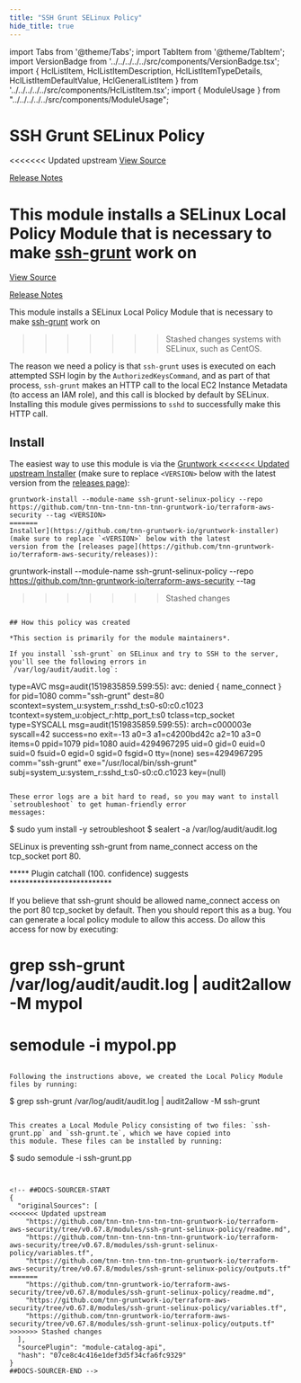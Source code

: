 ```yaml
---
title: "SSH Grunt SELinux Policy"
hide_title: true
---
```


import Tabs from '@theme/Tabs';
import TabItem from '@theme/TabItem';
import VersionBadge from '../../../../../src/components/VersionBadge.tsx';
import { HclListItem, HclListItemDescription, HclListItemTypeDetails, HclListItemDefaultValue, HclGeneralListItem } from '../../../../../src/components/HclListItem.tsx';
import { ModuleUsage } from "../../../../../src/components/ModuleUsage";

<VersionBadge repoTitle="Security Modules" version="0.67.8" lastModifiedVersion="0.44.10"/>

# SSH Grunt SELinux Policy

<<<<<<< Updated upstream
<a href="https://github.com/tnn-tnn-tnn-tnn-tnn-gruntwork-io/terraform-aws-security/tree/v0.67.8/modules/ssh-grunt-selinux-policy" className="link-button" title="View the source code for this module in GitHub.">View Source</a>

<a href="https://github.com/tnn-tnn-tnn-tnn-tnn-gruntwork-io/terraform-aws-security/releases/tag/v0.44.10" className="link-button" title="Release notes for only versions which impacted this module.">Release Notes</a>

This module installs a SELinux Local Policy Module that is necessary to make [ssh-grunt](https://github.com/tnn-tnn-tnn-tnn-tnn-gruntwork-io/terraform-aws-security/tree/v0.67.8/modules/ssh-grunt) work on
=======
<a href="https://github.com/tnn-gruntwork-io/terraform-aws-security/tree/v0.67.8/modules/ssh-grunt-selinux-policy" className="link-button" title="View the source code for this module in GitHub.">View Source</a>

<a href="https://github.com/tnn-gruntwork-io/terraform-aws-security/releases/tag/v0.44.10" className="link-button" title="Release notes for only versions which impacted this module.">Release Notes</a>

This module installs a SELinux Local Policy Module that is necessary to make [ssh-grunt](https://github.com/tnn-gruntwork-io/terraform-aws-security/tree/v0.67.8/modules/ssh-grunt) work on
>>>>>>> Stashed changes
systems with SELinux, such as CentOS.

The reason we need a policy is that `ssh-grunt` uses is executed on each attempted SSH login by the
`AuthorizedKeysCommand`, and as part of that process, `ssh-grunt` makes an HTTP call to the local EC2 Instance Metadata
(to access an IAM role), and this call is blocked by default by SELinux. Installing this module gives permissions to
`sshd` to successfully make this HTTP call.

## Install

The easiest way to use this module is via the [Gruntwork
<<<<<<< Updated upstream
Installer](https://github.com/tnn-tnn-tnn-tnn-tnn-gruntwork-io/gruntwork-installer) (make sure to replace `<VERSION>` below with the latest
version from the [releases page](https://github.com/tnn-tnn-tnn-tnn-tnn-gruntwork-io/terraform-aws-security/releases)):

```
gruntwork-install --module-name ssh-grunt-selinux-policy --repo https://github.com/tnn-tnn-tnn-tnn-tnn-gruntwork-io/terraform-aws-security --tag <VERSION>
=======
Installer](https://github.com/tnn-gruntwork-io/gruntwork-installer) (make sure to replace `<VERSION>` below with the latest
version from the [releases page](https://github.com/tnn-gruntwork-io/terraform-aws-security/releases)):

```
gruntwork-install --module-name ssh-grunt-selinux-policy --repo https://github.com/tnn-gruntwork-io/terraform-aws-security --tag <VERSION>
>>>>>>> Stashed changes
```

## How this policy was created

*This section is primarily for the module maintainers*.

If you install `ssh-grunt` on SELinux and try to SSH to the server, you'll see the following errors in
`/var/log/audit/audit.log`:

```
type=AVC msg=audit(1519835859.599:55): avc:  denied  { name_connect } for  pid=1080 comm="ssh-grunt" dest=80 scontext=system_u:system_r:sshd_t:s0-s0:c0.c1023 tcontext=system_u:object_r:http_port_t:s0 tclass=tcp_socket
type=SYSCALL msg=audit(1519835859.599:55): arch=c000003e syscall=42 success=no exit=-13 a0=3 a1=c4200bd42c a2=10 a3=0 items=0 ppid=1079 pid=1080 auid=4294967295 uid=0 gid=0 euid=0 suid=0 fsuid=0 egid=0 sgid=0 fsgid=0 tty=(none) ses=4294967295 comm="ssh-grunt" exe="/usr/local/bin/ssh-grunt" subj=system_u:system_r:sshd_t:s0-s0:c0.c1023 key=(null)
```

These error logs are a bit hard to read, so you may want to install `setroubleshoot` to get human-friendly error
messages:

```
$ sudo yum install -y setroubleshoot
$ sealert -a /var/log/audit/audit.log

SELinux is preventing ssh-grunt from name_connect access on the tcp_socket port 80.

*****  Plugin catchall (100. confidence) suggests   **************************

If you believe that ssh-grunt should be allowed name_connect access on the port 80 tcp_socket by default.
Then you should report this as a bug.
You can generate a local policy module to allow this access.
Do
allow this access for now by executing:
# grep ssh-grunt /var/log/audit/audit.log | audit2allow -M mypol
# semodule -i mypol.pp
```

Following the instructions above, we created the Local Policy Module files by running:

```
$ grep ssh-grunt /var/log/audit/audit.log | audit2allow -M ssh-grunt
```

This creates a Local Module Policy consisting of two files: `ssh-grunt.pp` and `ssh-grunt.te`, which we have copied into
this module. These files can be installed by running:

```
$ sudo semodule -i ssh-grunt.pp
```


<!-- ##DOCS-SOURCER-START
{
  "originalSources": [
<<<<<<< Updated upstream
    "https://github.com/tnn-tnn-tnn-tnn-tnn-gruntwork-io/terraform-aws-security/tree/v0.67.8/modules/ssh-grunt-selinux-policy/readme.md",
    "https://github.com/tnn-tnn-tnn-tnn-tnn-gruntwork-io/terraform-aws-security/tree/v0.67.8/modules/ssh-grunt-selinux-policy/variables.tf",
    "https://github.com/tnn-tnn-tnn-tnn-tnn-gruntwork-io/terraform-aws-security/tree/v0.67.8/modules/ssh-grunt-selinux-policy/outputs.tf"
=======
    "https://github.com/tnn-gruntwork-io/terraform-aws-security/tree/v0.67.8/modules/ssh-grunt-selinux-policy/readme.md",
    "https://github.com/tnn-gruntwork-io/terraform-aws-security/tree/v0.67.8/modules/ssh-grunt-selinux-policy/variables.tf",
    "https://github.com/tnn-gruntwork-io/terraform-aws-security/tree/v0.67.8/modules/ssh-grunt-selinux-policy/outputs.tf"
>>>>>>> Stashed changes
  ],
  "sourcePlugin": "module-catalog-api",
  "hash": "07ce8c4c416e1def3d5f34cfa6fc9329"
}
##DOCS-SOURCER-END -->
